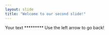 ```yaml
---
layout: slide
title: "Welcome to our second slide!"
---
```

Your text *********
Use the left arrow to go back!
